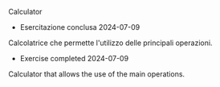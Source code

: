 Calculator

- Esercitazione conclusa 2024-07-09

Calcolatrice che permette l'utilizzo delle principali operazioni.

- Exercise completed 2024-07-09

Calculator that allows the use of the main operations.
